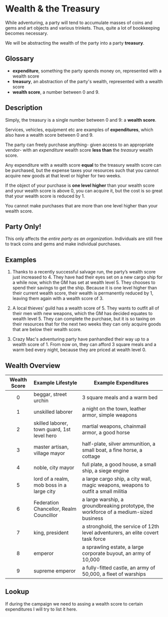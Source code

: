 # Wealth & the Treasury

While adventuring, a party will tend to accumulate masses of coins and gems and art objects and various trinkets. Thus, quite a lot of bookkeeping becomes necessary. 

We will be abstracting the wealth of the party into a party **treasury**.

## Glossary

* **expenditure**, something the party spends money on, represented with a wealth score
* **treasury**, an abstraction of the party's wealth, represented with a wealth score
* **wealth score**, a number between 0 and 9.

## Description

Simply, the treasury is a single number between 0 and 9: a **wealth score**. 

Services, vehicles, equipment etc are examples of **expenditures**, which also have a wealth score between 0 and 9. 

The party can freely purchase anything- given access to an appropriate vendor- with an *expenditure* wealth score **less than** the *treasury* wealth score.

Any expenditure with a wealth score **equal** to the treasury wealth score can be purchased, but the expense taxes your resources such that you cannot acquire new goods at that level or higher for two weeks.

If the object of your purchase is **one level higher** than your wealth score and your wealth score is above 0, you can acquire it, but the cost is so great that your wealth score is reduced by 1.

You cannot make purchases that are more than one level higher than your wealth score.

## Party Only!

This only affects the *entire party as an organization*. Individuals are still free to track coins and gems and make individual purchases.

## Examples

1. Thanks to a recently successful salvage run, the party’s wealth score just increased to 4. They have had their eyes set on a new cargo ship for a while now, which the GM has set at wealth level 5. They chooses to spend their savings to get the ship. Because it is one level higher than their current wealth score, their wealth is permanently reduced by 1, leaving them again with a wealth score of 3.

2. A local thieves’ guild has a wealth score of 5. They wants to outfit all of their men with new weapons, which the GM has decided equates to wealth level 5. They can complete the purchase, but it is so taxing on their resources that for the next two weeks they can only acquire goods that are below their wealth score.

3. Crazy Mac's adventuring party have panhandled their way up to a wealth score of 1. From now on, they can afford 3 square meals and a warm bed every night, because they are priced at wealth level 0.

## Wealth Overview

| Wealth Score  | Example Lifestyle | Example Expenditures|
| :---: | ------------- | ----- |
| 0  | beggar, street urchin | 3 square meals and a warm bed |
| 1  | unskilled laborer | a night on the town, leather armor, simple weapons |
| 2  | skilled laborer, town guard, 1st level hero | martial weapons, chainmail armor, a good horse |
| 3  | master artisan, village mayor | half-plate, silver ammunition, a small boat, a fine horse, a cottage |
| 4  | noble, city mayor | full plate, a good house, a small ship, a siege engine |
| 5  | lord of a realm, mob boss in a large city | a large cargo ship, a city wall, magic weapons, weapons to outfit a small militia |
| 6  | Federation Chancellor, Realm Councillor | a large warship, a groundbreaking prototype, the workforce of a medium-sized business |
| 7  | king, president | a stronghold, the service of 12th level adventurers, an elite covert task force |
| 8  | emperor | a sprawling estate, a large corporate buyout, an army of 10,000 |
| 9  | supreme emperor | a fully-fitted castle, an army of 50,000, a fleet of warships |


## Lookup

If during the campaign we need to assing a wealth score to certain expenditures I will try to list it here. 
